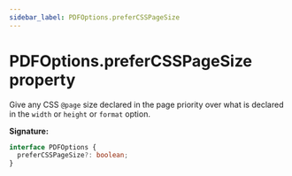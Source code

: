 ```yaml
---
sidebar_label: PDFOptions.preferCSSPageSize
---
```


# PDFOptions.preferCSSPageSize property

Give any CSS `@page` size declared in the page priority over what is declared in the `width` or `height` or `format` option.

**Signature:**

```typescript
interface PDFOptions {
  preferCSSPageSize?: boolean;
}
```
